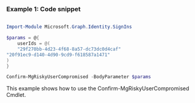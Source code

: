### Example 1: Code snippet

```powershell

Import-Module Microsoft.Graph.Identity.SignIns

$params = @{
	userIds = @(
	"29f270bb-4d23-4f68-8a57-dc73dc0d4caf"
"20f91ec9-d140-4d90-9cd9-f618587a1471"
)
}

Confirm-MgRiskyUserCompromised -BodyParameter $params

```
This example shows how to use the Confirm-MgRiskyUserCompromised Cmdlet.

